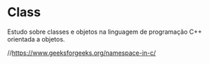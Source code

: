 # Class

Estudo sobre classes e objetos na linguagem de programação C++ orientada a objetos.

//https://www.geeksforgeeks.org/namespace-in-c/
